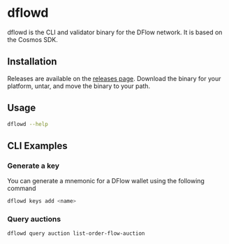 # dflowd

dflowd is the CLI and validator binary for the DFlow network. It is based on the Cosmos SDK.

## Installation

Releases are available on the [releases page](https://github.com/DFlowProtocol/dflowd-releases/releases/latest). Download the binary for your platform, untar, and move the binary to your path.

## Usage
```bash
dflowd --help
```

## CLI Examples

### Generate a key
You can generate a mnemonic for a DFlow wallet using the following command
```bash
dflowd keys add <name>
```

### Query auctions
```bash
dflowd query auction list-order-flow-auction
```
